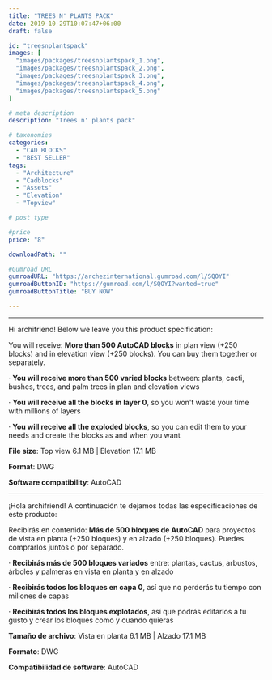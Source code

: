 ```yaml
---
title: "TREES N' PLANTS PACK"
date: 2019-10-29T10:07:47+06:00
draft: false

id: "treesnplantspack"
images: [
  "images/packages/treesnplantspack_1.png",
  "images/packages/treesnplantspack_2.png",
  "images/packages/treesnplantspack_3.png",
  "images/packages/treesnplantspack_4.png",
  "images/packages/treesnplantspack_5.png"
]

# meta description
description: "Trees n' plants pack"

# taxonomies
categories:
  - "CAD BLOCKS"
  - "BEST SELLER"
tags:
  - "Architecture"
  - "Cadblocks"
  - "Assets"
  - "Elevation"
  - "Topview"

# post type

#price
price: "8"

downloadPath: ""

#Gumroad URL
gumroadURL: "https://archezinternational.gumroad.com/l/SQOYI"
gumroadButtonID: "https://gumroad.com/l/SQOYI?wanted=true"
gumroadButtonTitle: "BUY NOW"

---
```


___

Hi archifriend! Below we leave you this product specification:

You will receive: **More than 500 AutoCAD blocks** in plan view (+250 blocks) and in elevation view (+250 blocks). You can buy them together or separately.

· **You will receive more than 500 varied blocks** between: plants, cacti, bushes, trees, and palm trees in plan and elevation views

· **You will receive all the blocks in layer 0**, so you won't waste your time with millions of layers

· **You will receive all the exploded blocks**, so you can edit them to your needs and create the blocks as and when you want

**File size**: Top view 6.1 MB | Elevation 17.1 MB

**Format**: DWG

**Software compatibility**: AutoCAD

_____

¡Hola archifriend! A continuación te dejamos todas las especificaciones de este producto:

Recibirás en contenido: **Más de 500 bloques de AutoCAD** para proyectos de vista en planta (+250 bloques) y en alzado (+250 bloques). Puedes comprarlos juntos o por separado.

· **Recibirás más de 500 bloques variados** entre: plantas, cactus, arbustos, árboles y palmeras en vista en planta y en alzado

· **Recibirás todos los bloques en capa 0**, así que no perderás tu tiempo con millones de capas

· **Recibirás todos los bloques explotados**, así que podrás editarlos a tu gusto y crear los bloques como y cuando quieras

**Tamaño de archivo**: Vista en planta 6.1 MB | Alzado 17.1 MB

**Formato**: DWG

**Compatibilidad de software**: AutoCAD